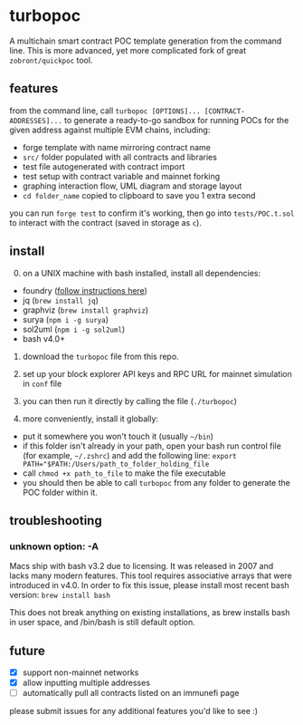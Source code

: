 # turbopoc

A multichain smart contract POC template generation from the command line. This is more advanced, yet more complicated fork of great `zobront/quickpoc` tool.

## features

from the command line, call `turbopoc [OPTIONS]... [CONTRACT-ADDRESSES]...` to generate a ready-to-go sandbox for running POCs for the given address against multiple EVM chains, including:

- forge template with name mirroring contract name
- `src/` folder populated with all contracts and libraries
- test file autogenerated with contract import
- test setup with contract variable and mainnet forking
- graphing interaction flow, UML diagram and storage layout
- `cd folder_name` copied to clipboard to save you 1 extra second

you can run `forge test` to confirm it's working, then go into `tests/POC.t.sol` to interact with the contract (saved in storage as `c`).

## install

0) on a UNIX machine with bash installed, install all dependencies:
- foundry ([follow instructions here](https://github.com/foundry-rs/foundry))
- jq (`brew install jq`)
- graphviz (`brew install graphviz`)
- surya (`npm i -g surya`)
- sol2uml (`npm i -g sol2uml`)
- bash v4.0+

1) download the `turbopoc` file from this repo.

2) set up your block explorer API keys and RPC URL for mainnet simulation in `conf` file

3) you can then run it directly by calling the file (`./turbopoc`) 

4) more conveniently, install it globally:
- put it somewhere you won't touch it (usually `~/bin`)
- if this folder isn't already in your path, open your bash run control file (for example, `~/.zshrc`) and add the following line: `export PATH="$PATH:/Users/path_to_folder_holding_file`
- call `chmod +x path_to_file` to make the file executable
- you should then be able to call `turbopoc` from any folder to generate the POC folder within it.

## troubleshooting
### unknown option: -A
Macs ship with bash v3.2 due to licensing. It was released in 2007 and lacks many modern features. This tool requires associative arrays that were introduced in v4.0. In order to fix this issue, please install most recent bash version:
`brew install bash`

This does not break anything on existing installations, as brew installs bash in user space, and /bin/bash is still default option.

## future

- [x] support non-mainnet networks
- [x] allow inputting multiple addresses
- [ ] automatically pull all contracts listed on an immunefi page

please submit issues for any additional features you'd like to see :)
